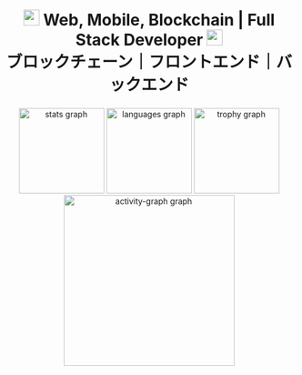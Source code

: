 <h1 align="center">
  <img src="https://media.giphy.com/media/hvRJCLFzcasrR4ia7z/giphy.gif" width="28">
  Web, Mobile, Blockchain | Full Stack Developer
  <img src="https://media.giphy.com/media/hvRJCLFzcasrR4ia7z/giphy.gif" width="28">
  <br />
  ブロックチェーン｜フロントエンド｜バックエンド
</h1>

###
<div align="center">
  <img src="https://github-readme-stats.vercel.app/api?username=kallis312&hide_title=false&hide_rank=false&show_icons=true&include_all_commits=true&count_private=true&disable_animations=true&theme=dracula&locale=en&hide_border=true&order=1" height="150" alt="stats graph"  />
  <img src="https://github-readme-stats.vercel.app/api/top-langs?username=kallis312&locale=en&hide_title=false&layout=compact&card_width=320&langs_count=6&theme=dracula&disable_animations=true&hide_border=true&order=2" height="150" alt="languages graph"  />
  <img src="https://github-profile-trophy.vercel.app?username=kallis312&theme=dracula&column=10&row=2&margin-w=15&margin-h=0&no-bg=false&no-frame=true&order=4&disable_animations=true" height="150" alt="trophy graph"  />
  <img src="https://github-readme-activity-graph.vercel.app/graph?username=kallis312&radius=8&theme=dracula&area=true&order=5&hide_border=true&hide_title=false&disable_animations=true" height="300" alt="activity-graph graph"  />
</div>

###
